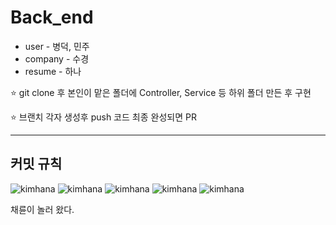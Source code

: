 # Back_end

* user - 병덕, 민주
* company - 수경
* resume - 하나

⭐ git clone 후 본인이 맡은 폴더에 Controller, Service 등 하위 폴더 만든 후 구현

⭐ 브랜치 각자 생성후 push 코드 최종 완성되면 PR

***  

## 커밋 규칙


 ![kimhana](https://github-readme-stats.vercel.app/api?username=kimhana11&show_icons=true&theme=default)
 ![kimhana](https://github-readme-stats.vercel.app/api?username=minju0224&show_icons=true&theme=radical)
 ![kimhana](https://github-readme-stats.vercel.app/api?username=sbd3387&show_icons=true&theme=tokyonight)
 ![kimhana](https://github-readme-stats.vercel.app/api?username=Sookyung87&show_icons=true&theme=synthwave)
 ![kimhana](https://github-readme-stats.vercel.app/api?username=dudxo&show_icons=true&theme=synthwave)
 
 채륜이 놀러 왔다.
